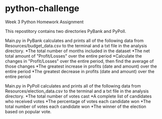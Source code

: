 # python-challenge
Week 3 Python Homework Assignment

This repostitory contains two directories PyBank and PyPoll.

Main.py in PyBank calculates and prints all of the following data from Resources/budget_data.csv to the terminal and a txt file in the analysis directory.
*The total number of months included in the dataset
*The net total amount of "Profit/Losses" over the entire period
*Calculate the changes in "Profit/Losses" over the entire period, then find the average of those changes
*The greatest increase in profits (date and amount) over the entire period
*The greatest decrease in profits (date and amount) over the entire period

Main.py in PyPoll calculates and prints all of the following data from Resources/election_data.csv to the terminal and a txt file in the analysis directory.
*The total number of votes cast
*A complete list of candidates who received votes
*The percentage of votes each candidate won
*The total number of votes each candidate won
*The winner of the election based on popular vote.


